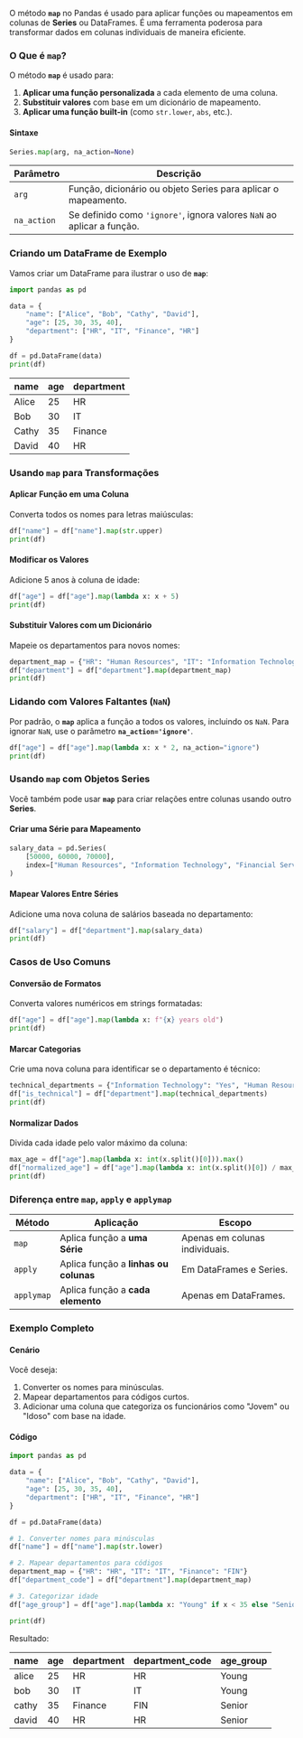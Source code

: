 
O método **`map`** no Pandas é usado para aplicar funções ou mapeamentos em colunas de **Series** ou DataFrames. É uma ferramenta poderosa para transformar dados em colunas individuais de maneira eficiente.

### **O Que é `map`?**

O método **`map`** é usado para:

1. **Aplicar uma função personalizada** a cada elemento de uma coluna.
2. **Substituir valores** com base em um dicionário de mapeamento.
3. **Aplicar uma função built-in** (como `str.lower`, `abs`, etc.).

#### **Sintaxe**

```python
Series.map(arg, na_action=None)
```

|**Parâmetro**|**Descrição**|
|---|---|
|`arg`|Função, dicionário ou objeto Series para aplicar o mapeamento.|
|`na_action`|Se definido como `'ignore'`, ignora valores `NaN` ao aplicar a função.|


### **Criando um DataFrame de Exemplo**

Vamos criar um DataFrame para ilustrar o uso de **`map`**:

```python
import pandas as pd

data = {
    "name": ["Alice", "Bob", "Cathy", "David"],
    "age": [25, 30, 35, 40],
    "department": ["HR", "IT", "Finance", "HR"]
}

df = pd.DataFrame(data)
print(df)
```

|name|age|department|
|---|---|---|
|Alice|25|HR|
|Bob|30|IT|
|Cathy|35|Finance|
|David|40|HR|


### **Usando `map` para Transformações**

#### **Aplicar Função em uma Coluna**

Converta todos os nomes para letras maiúsculas:

```python
df["name"] = df["name"].map(str.upper)
print(df)
```

#### **Modificar os Valores**

Adicione 5 anos à coluna de idade:

```python
df["age"] = df["age"].map(lambda x: x + 5)
print(df)
```

#### **Substituir Valores com um Dicionário**

Mapeie os departamentos para novos nomes:

```python
department_map = {"HR": "Human Resources", "IT": "Information Technology", "Finance": "Financial Services"}
df["department"] = df["department"].map(department_map)
print(df)
```


### **Lidando com Valores Faltantes (`NaN`)**

Por padrão, o **`map`** aplica a função a todos os valores, incluindo os `NaN`. Para ignorar `NaN`, use o parâmetro **`na_action='ignore'`**.

```python
df["age"] = df["age"].map(lambda x: x * 2, na_action="ignore")
print(df)
```


### **Usando `map` com Objetos Series**

Você também pode usar **`map`** para criar relações entre colunas usando outro **Series**.

#### **Criar uma Série para Mapeamento**

```python
salary_data = pd.Series(
    [50000, 60000, 70000],
    index=["Human Resources", "Information Technology", "Financial Services"]
)
```

#### **Mapear Valores Entre Séries**

Adicione uma nova coluna de salários baseada no departamento:

```python
df["salary"] = df["department"].map(salary_data)
print(df)
```


### **Casos de Uso Comuns**

#### **Conversão de Formatos**

Converta valores numéricos em strings formatadas:

```python
df["age"] = df["age"].map(lambda x: f"{x} years old")
print(df)
```

#### **Marcar Categorias**

Crie uma nova coluna para identificar se o departamento é técnico:

```python
technical_departments = {"Information Technology": "Yes", "Human Resources": "No", "Financial Services": "No"}
df["is_technical"] = df["department"].map(technical_departments)
print(df)
```

#### **Normalizar Dados**

Divida cada idade pelo valor máximo da coluna:

```python
max_age = df["age"].map(lambda x: int(x.split()[0])).max()
df["normalized_age"] = df["age"].map(lambda x: int(x.split()[0]) / max_age)
print(df)
```


### **Diferença entre `map`, `apply` e `applymap`**

|**Método**|**Aplicação**|**Escopo**|
|---|---|---|
|`map`|Aplica função a **uma Série**|Apenas em colunas individuais.|
|`apply`|Aplica função a **linhas ou colunas**|Em DataFrames e Series.|
|`applymap`|Aplica função a **cada elemento**|Apenas em DataFrames.|


### **Exemplo Completo**

#### **Cenário**

Você deseja:

1. Converter os nomes para minúsculas.
2. Mapear departamentos para códigos curtos.
3. Adicionar uma coluna que categoriza os funcionários como "Jovem" ou "Idoso" com base na idade.

#### **Código**

```python
import pandas as pd

data = {
    "name": ["Alice", "Bob", "Cathy", "David"],
    "age": [25, 30, 35, 40],
    "department": ["HR", "IT", "Finance", "HR"]
}

df = pd.DataFrame(data)

# 1. Converter nomes para minúsculas
df["name"] = df["name"].map(str.lower)

# 2. Mapear departamentos para códigos
department_map = {"HR": "HR", "IT": "IT", "Finance": "FIN"}
df["department_code"] = df["department"].map(department_map)

# 3. Categorizar idade
df["age_group"] = df["age"].map(lambda x: "Young" if x < 35 else "Senior")

print(df)
```

Resultado:

|name|age|department|department_code|age_group|
|---|---|---|---|---|
|alice|25|HR|HR|Young|
|bob|30|IT|IT|Young|
|cathy|35|Finance|FIN|Senior|
|david|40|HR|HR|Senior|
